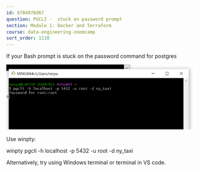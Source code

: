 ```yaml
---
id: 6704978d67
question: PGCLI -  stuck on password prompt
section: Module 1: Docker and Terraform
course: data-engineering-zoomcamp
sort_order: 1110
---
```


If your Bash prompt is stuck on the password command for postgres

![Image](images/data-engineering-zoomcamp/image_93f08019.png)

Use winpty:

winpty pgcli -h localhost -p 5432 -u root -d ny_taxi

Alternatively, try using Windows terminal or terminal in VS code.

